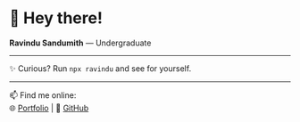 # 👋 Hey there!

**Ravindu Sandumith** — Undergraduate  

---

✨ Curious? Run `npx ravindu` and see for yourself.

---

📫 Find me online:  
🌐 [Portfolio](https://ravindu.dev) | 🐙 [GitHub](https://github.com/ravindusandummith)
